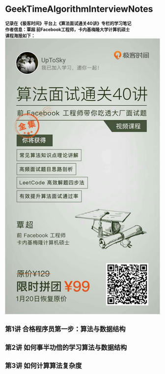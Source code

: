 # GeekTimeAlgorithmInterviewNotes
**记录在《极客时间》平台上《算法面试通关40讲》专栏的学习笔记**  
**作者信息：覃超 前Facebook工程师，卡内基梅隆大学计算机硕士**  
**课程海报如下：**  
![课程海报](./picture/algorithminterview.jpg )  
## 第1讲 合格程序员第一步：算法与数据结构

## 第2讲 如何事半功倍的学习算法与数据结构

## 第3讲 如何计算算法复杂度
